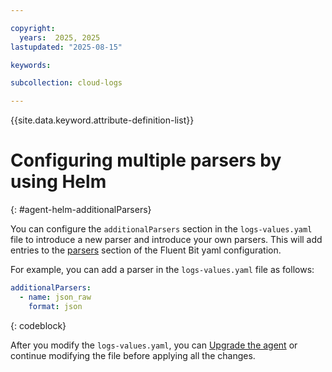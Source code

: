 ```yaml
---

copyright:
  years:  2025, 2025
lastupdated: "2025-08-15"

keywords:

subcollection: cloud-logs

---
```


{{site.data.keyword.attribute-definition-list}}


# Configuring multiple parsers by using Helm
{: #agent-helm-additionalParsers}

You can configure the `additionalParsers` section in the `logs-values.yaml` file to introduce a new parser and introduce your own parsers. This will add entries to the [parsers](https://docs.fluentbit.io/manual/administration/configuring-fluent-bit/yaml/parsers-section) section of the Fluent Bit yaml configuration.


For example, you can add a parser in the `logs-values.yaml` file as follows:


```yaml
additionalParsers:
  - name: json_raw
    format: json
```
{: codeblock}


After you modify the `logs-values.yaml`, you can [Upgrade the agent](/docs/cloud-logs?topic=cloud-logs-agent-helm-update) or continue modifying the file before applying all the changes.
